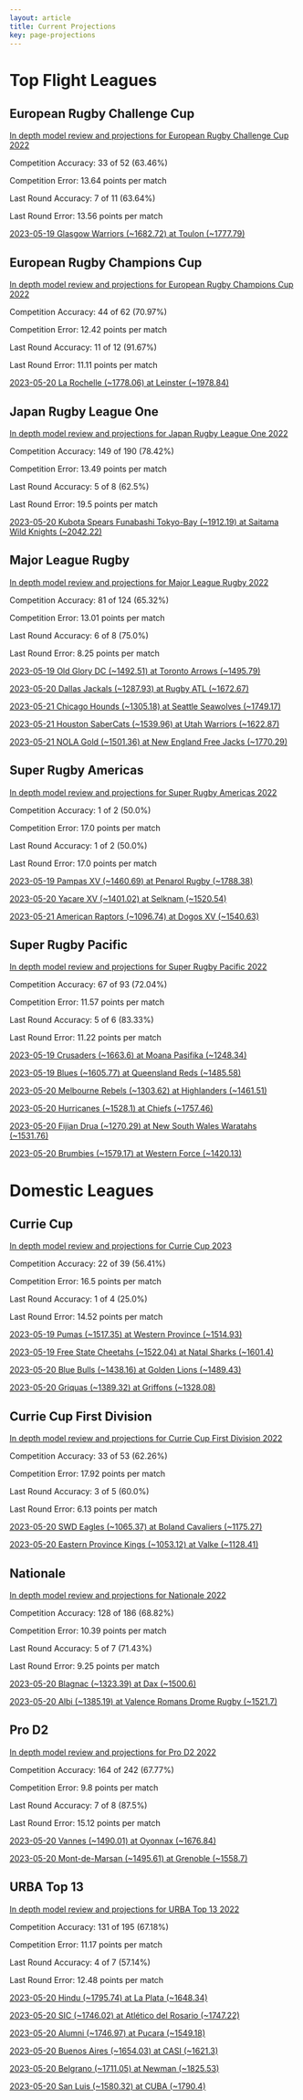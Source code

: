 ```yaml
---  
layout: article  
title: Current Projections  
key: page-projections  
---
```

# Top Flight Leagues

## European Rugby Challenge Cup


[In depth model review and projections for European Rugby Challenge Cup 2022](comp_files/European_Rugby_Challenge_Cup_2022)

Competition Accuracy: 33 of 52 (63.46%)

Competition Error: 13.64 points per match

Last Round Accuracy: 7 of 11 (63.64%)

Last Round Error: 13.56 points per match

[2023-05-19 Glasgow Warriors (~1682.72) at Toulon (~1777.79)](projections//2023-05-19-Toulon-GlasgowWarriors)
## European Rugby Champions Cup


[In depth model review and projections for European Rugby Champions Cup 2022](comp_files/European_Rugby_Champions_Cup_2022)

Competition Accuracy: 44 of 62 (70.97%)

Competition Error: 12.42 points per match

Last Round Accuracy: 11 of 12 (91.67%)

Last Round Error: 11.11 points per match

[2023-05-20 La Rochelle (~1778.06) at Leinster (~1978.84)](projections//2023-05-20-Leinster-LaRochelle)
## Japan Rugby League One


[In depth model review and projections for Japan Rugby League One 2022](comp_files/Japan_Rugby_League_One_2022)

Competition Accuracy: 149 of 190 (78.42%)

Competition Error: 13.49 points per match

Last Round Accuracy: 5 of 8 (62.5%)

Last Round Error: 19.5 points per match

[2023-05-20 Kubota Spears Funabashi Tokyo-Bay (~1912.19) at Saitama Wild Knights (~2042.22)](projections//2023-05-20-SaitamaWildKnights-KubotaSpearsFunabashiTokyo-Bay)
## Major League Rugby


[In depth model review and projections for Major League Rugby 2022](comp_files/Major_League_Rugby_2022)

Competition Accuracy: 81 of 124 (65.32%)

Competition Error: 13.01 points per match

Last Round Accuracy: 6 of 8 (75.0%)

Last Round Error: 8.25 points per match

[2023-05-19 Old Glory DC (~1492.51) at Toronto Arrows (~1495.79)](projections//2023-05-19-TorontoArrows-OldGloryDC)

[2023-05-20 Dallas Jackals (~1287.93) at Rugby ATL (~1672.67)](projections//2023-05-20-RugbyATL-DallasJackals)

[2023-05-21 Chicago Hounds (~1305.18) at Seattle Seawolves (~1749.17)](projections//2023-05-21-SeattleSeawolves-ChicagoHounds)

[2023-05-21 Houston SaberCats (~1539.96) at Utah Warriors (~1622.87)](projections//2023-05-21-UtahWarriors-HoustonSaberCats)

[2023-05-21 NOLA Gold (~1501.36) at New England Free Jacks (~1770.29)](projections//2023-05-21-NewEnglandFreeJacks-NOLAGold)
## Super Rugby Americas


[In depth model review and projections for Super Rugby Americas 2022](comp_files/Super_Rugby_Americas_2022)

Competition Accuracy: 1 of 2 (50.0%)

Competition Error: 17.0 points per match

Last Round Accuracy: 1 of 2 (50.0%)

Last Round Error: 17.0 points per match

[2023-05-19 Pampas XV (~1460.69) at Penarol Rugby (~1788.38)](projections//2023-05-19-PenarolRugby-PampasXV)

[2023-05-20 Yacare XV (~1401.02) at Selknam (~1520.54)](projections//2023-05-20-Selknam-YacareXV)

[2023-05-21 American Raptors (~1096.74) at Dogos XV (~1540.63)](projections//2023-05-21-DogosXV-AmericanRaptors)
## Super Rugby Pacific


[In depth model review and projections for Super Rugby Pacific 2022](comp_files/Super_Rugby_Pacific_2022)

Competition Accuracy: 67 of 93 (72.04%)

Competition Error: 11.57 points per match

Last Round Accuracy: 5 of 6 (83.33%)

Last Round Error: 11.22 points per match

[2023-05-19 Crusaders (~1663.6) at Moana Pasifika (~1248.34)](projections//2023-05-19-MoanaPasifika-Crusaders)

[2023-05-19 Blues (~1605.77) at Queensland Reds (~1485.58)](projections//2023-05-19-QueenslandReds-Blues)

[2023-05-20 Melbourne Rebels (~1303.62) at Highlanders (~1461.51)](projections//2023-05-20-Highlanders-MelbourneRebels)

[2023-05-20 Hurricanes (~1528.1) at Chiefs (~1757.46)](projections//2023-05-20-Chiefs-Hurricanes)

[2023-05-20 Fijian Drua (~1270.29) at New South Wales Waratahs (~1531.76)](projections//2023-05-20-NewSouthWalesWaratahs-FijianDrua)

[2023-05-20 Brumbies (~1579.17) at Western Force (~1420.13)](projections//2023-05-20-WesternForce-Brumbies)
# Domestic Leagues

## Currie Cup


[In depth model review and projections for Currie Cup 2023](comp_files/Currie_Cup_2023)

Competition Accuracy: 22 of 39 (56.41%)

Competition Error: 16.5 points per match

Last Round Accuracy: 1 of 4 (25.0%)

Last Round Error: 14.52 points per match

[2023-05-19 Pumas (~1517.35) at Western Province (~1514.93)](projections//2023-05-19-WesternProvince-Pumas)

[2023-05-19 Free State Cheetahs (~1522.04) at Natal Sharks (~1601.4)](projections//2023-05-19-NatalSharks-FreeStateCheetahs)

[2023-05-20 Blue Bulls (~1438.16) at Golden Lions (~1489.43)](projections//2023-05-20-GoldenLions-BlueBulls)

[2023-05-20 Griquas (~1389.32) at Griffons (~1328.08)](projections//2023-05-20-Griffons-Griquas)
## Currie Cup First Division


[In depth model review and projections for Currie Cup First Division 2022](comp_files/Currie_Cup_First_Division_2022)

Competition Accuracy: 33 of 53 (62.26%)

Competition Error: 17.92 points per match

Last Round Accuracy: 3 of 5 (60.0%)

Last Round Error: 6.13 points per match

[2023-05-20 SWD Eagles (~1065.37) at Boland Cavaliers (~1175.27)](projections//2023-05-20-BolandCavaliers-SWDEagles)

[2023-05-20 Eastern Province Kings (~1053.12) at Valke (~1128.41)](projections//2023-05-20-Valke-EasternProvinceKings)
## Nationale


[In depth model review and projections for Nationale 2022](comp_files/Nationale_2022)

Competition Accuracy: 128 of 186 (68.82%)

Competition Error: 10.39 points per match

Last Round Accuracy: 5 of 7 (71.43%)

Last Round Error: 9.25 points per match

[2023-05-20 Blagnac (~1323.39) at Dax (~1500.6)](projections//2023-05-20-Dax-Blagnac)

[2023-05-20 Albi (~1385.19) at Valence Romans Drome Rugby (~1521.7)](projections//2023-05-20-ValenceRomansDromeRugby-Albi)
## Pro D2


[In depth model review and projections for Pro D2 2022](comp_files/Pro_D2_2022)

Competition Accuracy: 164 of 242 (67.77%)

Competition Error: 9.8 points per match

Last Round Accuracy: 7 of 8 (87.5%)

Last Round Error: 15.12 points per match

[2023-05-20 Vannes (~1490.01) at Oyonnax (~1676.84)](projections//2023-05-20-Oyonnax-Vannes)

[2023-05-20 Mont-de-Marsan (~1495.61) at Grenoble (~1558.7)](projections//2023-05-20-Grenoble-Mont-de-Marsan)
## URBA Top 13


[In depth model review and projections for URBA Top 13 2022](comp_files/URBA_Top_13_2022)

Competition Accuracy: 131 of 195 (67.18%)

Competition Error: 11.17 points per match

Last Round Accuracy: 4 of 7 (57.14%)

Last Round Error: 12.48 points per match

[2023-05-20 Hindu (~1795.74) at La Plata (~1648.34)](projections//2023-05-20-LaPlata-Hindu)

[2023-05-20 SIC (~1746.02) at Atlético del Rosario (~1747.22)](projections//2023-05-20-AtléticodelRosario-SIC)

[2023-05-20 Alumni (~1746.97) at Pucara (~1549.18)](projections//2023-05-20-Pucara-Alumni)

[2023-05-20 Buenos Aires (~1654.03) at CASI (~1621.3)](projections//2023-05-20-CASI-BuenosAires)

[2023-05-20 Belgrano (~1711.05) at Newman (~1825.53)](projections//2023-05-20-Newman-Belgrano)

[2023-05-20 San Luis (~1580.32) at CUBA (~1790.4)](projections//2023-05-20-CUBA-SanLuis)